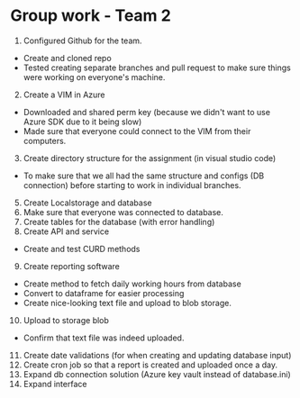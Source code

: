 # Group work - Team 2 
1) Configured Github for the team.
- Create and cloned repo 
- Tested creating separate branches and pull request to make sure things were working on everyone's machine.
2) Create a VIM in Azure
- Downloaded and shared perm key (because we didn't want to use Azure SDK due to it being slow)
- Made sure that everyone could connect to the VIM from their computers.
3) Create directory structure for the assignment (in visual studio code)
- To make sure that we all had the same structure and configs (DB connection) before starting to work in individual branches.
5) Create Localstorage and database
6) Make sure that everyone was connected to database.
7) Create tables for the database (with error handling)
8) Create API and service 
- Create and test CURD methods
9) Create reporting software
- Create method to fetch daily working hours from database 
- Convert to dataframe for easier processing
- Create nice-looking text file and upload to blob storage.
10) Upload to storage blob
- Confirm that text file was indeed uploaded.
11) Create date validations (for when creating and updating database input)
12) Create cron job so that a report is created and uploaded once a day.
13) Expand db connection solution (Azure key vault instead of database.ini)
14) Expand interface
